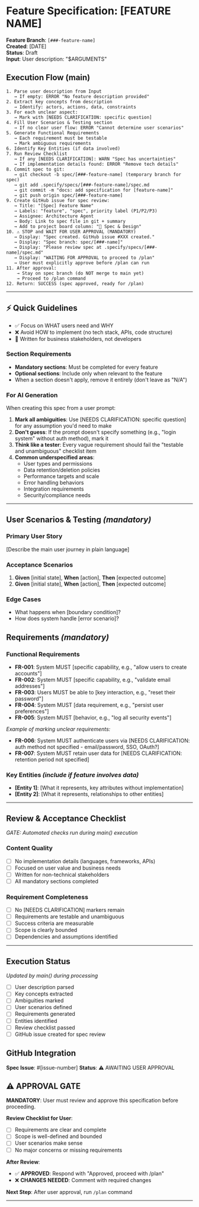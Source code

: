 # Feature Specification: [FEATURE NAME]

**Feature Branch**: `[###-feature-name]`  
**Created**: [DATE]  
**Status**: Draft  
**Input**: User description: "$ARGUMENTS"

## Execution Flow (main)

```
1. Parse user description from Input
   → If empty: ERROR "No feature description provided"
2. Extract key concepts from description
   → Identify: actors, actions, data, constraints
3. For each unclear aspect:
   → Mark with [NEEDS CLARIFICATION: specific question]
4. Fill User Scenarios & Testing section
   → If no clear user flow: ERROR "Cannot determine user scenarios"
5. Generate Functional Requirements
   → Each requirement must be testable
   → Mark ambiguous requirements
6. Identify Key Entities (if data involved)
7. Run Review Checklist
   → If any [NEEDS CLARIFICATION]: WARN "Spec has uncertainties"
   → If implementation details found: ERROR "Remove tech details"
8. Commit spec to git:
   → git checkout -b spec/[###-feature-name] (temporary branch for spec)
   → git add .specify/specs/[###-feature-name]/spec.md
   → git commit -m "docs: add specification for [feature-name]"
   → git push origin spec/[###-feature-name]
9. Create GitHub issue for spec review:
   → Title: "[Spec] Feature Name"
   → Labels: "feature", "spec", priority label (P1/P2/P3)
   → Assignee: Architecture Agent
   → Body: Link to spec file in git + summary
   → Add to project board column: "📐 Spec & Design"
10. ⚠️ STOP and WAIT FOR USER APPROVAL (MANDATORY)
   → Display: "Spec created. GitHub issue #XXX created."
   → Display: "Spec branch: spec/[###-name]"
   → Display: "Please review spec at .specify/specs/[###-name]/spec.md"
   → Display: "WAITING FOR APPROVAL to proceed to /plan"
   → User must explicitly approve before /plan can run
11. After approval:
    → Stay on spec branch (do NOT merge to main yet)
    → Proceed to /plan command
12. Return: SUCCESS (spec approved, ready for /plan)
```

---

## ⚡ Quick Guidelines

- ✅ Focus on WHAT users need and WHY
- ❌ Avoid HOW to implement (no tech stack, APIs, code structure)
- 👥 Written for business stakeholders, not developers

### Section Requirements

- **Mandatory sections**: Must be completed for every feature
- **Optional sections**: Include only when relevant to the feature
- When a section doesn't apply, remove it entirely (don't leave as "N/A")

### For AI Generation

When creating this spec from a user prompt:

1. **Mark all ambiguities**: Use [NEEDS CLARIFICATION: specific question] for any assumption you'd need to make
2. **Don't guess**: If the prompt doesn't specify something (e.g., "login system" without auth method), mark it
3. **Think like a tester**: Every vague requirement should fail the "testable and unambiguous" checklist item
4. **Common underspecified areas**:
   - User types and permissions
   - Data retention/deletion policies
   - Performance targets and scale
   - Error handling behaviors
   - Integration requirements
   - Security/compliance needs

---

## User Scenarios & Testing _(mandatory)_

### Primary User Story

[Describe the main user journey in plain language]

### Acceptance Scenarios

1. **Given** [initial state], **When** [action], **Then** [expected outcome]
2. **Given** [initial state], **When** [action], **Then** [expected outcome]

### Edge Cases

- What happens when [boundary condition]?
- How does system handle [error scenario]?

## Requirements _(mandatory)_

### Functional Requirements

- **FR-001**: System MUST [specific capability, e.g., "allow users to create accounts"]
- **FR-002**: System MUST [specific capability, e.g., "validate email addresses"]
- **FR-003**: Users MUST be able to [key interaction, e.g., "reset their password"]
- **FR-004**: System MUST [data requirement, e.g., "persist user preferences"]
- **FR-005**: System MUST [behavior, e.g., "log all security events"]

_Example of marking unclear requirements:_

- **FR-006**: System MUST authenticate users via [NEEDS CLARIFICATION: auth method not specified - email/password, SSO, OAuth?]
- **FR-007**: System MUST retain user data for [NEEDS CLARIFICATION: retention period not specified]

### Key Entities _(include if feature involves data)_

- **[Entity 1]**: [What it represents, key attributes without implementation]
- **[Entity 2]**: [What it represents, relationships to other entities]

---

## Review & Acceptance Checklist

_GATE: Automated checks run during main() execution_

### Content Quality

- [ ] No implementation details (languages, frameworks, APIs)
- [ ] Focused on user value and business needs
- [ ] Written for non-technical stakeholders
- [ ] All mandatory sections completed

### Requirement Completeness

- [ ] No [NEEDS CLARIFICATION] markers remain
- [ ] Requirements are testable and unambiguous
- [ ] Success criteria are measurable
- [ ] Scope is clearly bounded
- [ ] Dependencies and assumptions identified

---

## Execution Status

_Updated by main() during processing_

- [ ] User description parsed
- [ ] Key concepts extracted
- [ ] Ambiguities marked
- [ ] User scenarios defined
- [ ] Requirements generated
- [ ] Entities identified
- [ ] Review checklist passed
- [ ] GitHub issue created for spec review

## GitHub Integration

**Spec Issue**: #[issue-number]
**Status**: ⚠️ AWAITING USER APPROVAL

## ⚠️ APPROVAL GATE

**MANDATORY**: User must review and approve this specification before proceeding.

**Review Checklist for User**:

- [ ] Requirements are clear and complete
- [ ] Scope is well-defined and bounded
- [ ] User scenarios make sense
- [ ] No major concerns or missing requirements

**After Review**:

- ✅ **APPROVED**: Respond with "Approved, proceed with /plan"
- ❌ **CHANGES NEEDED**: Comment with required changes

**Next Step**: After user approval, run `/plan` command

---
